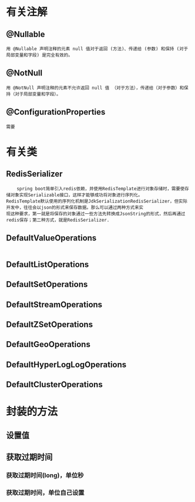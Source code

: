 # 有关注解

## @Nullable
```text
用 @Nullable 声明注释的元素 null 值对于返回 (方法)、传递给 (参数) 和保持 (对于局部变量和字段) 是完全有效的。
```
## @NotNull
```text
用 @NotNull 声明注释的元素不允许返回 null 值 （对于方法），传递给（对于参数）和保持（对于局部变量和字段）。
```
## @ConfigurationProperties
```text
需要
```
# 有关类

## RedisSerializer
```text
    spring boot简单引入redis依赖，并使用RedisTemplate进行对象存储时，需要使存储对象实现Serializable接口，这样才能够成功将对象进行序列化。
RedisTemplate默认使用的序列化机制是JdkSerializationRedisSerializer，但实际开发中，往往会以json的形式来保存数据。那么可以通过两种方式来实
现这种要求，第一就是将保存的对象通过一些方法先转换成JsonString的形式，然后再通过redis保存；第二种方式，就是RedisSerializer.
```
## DefaultValueOperations
```text

```
## DefaultListOperations
## DefaultSetOperations
## DefaultStreamOperations
## DefaultZSetOperations
## DefaultGeoOperations
## DefaultHyperLogLogOperations
## DefaultClusterOperations

# 封装的方法
## 设置值
## 获取过期时间
### 获取过期时间(long)，单位秒
### 获取过期时间，单位自己设置
## 